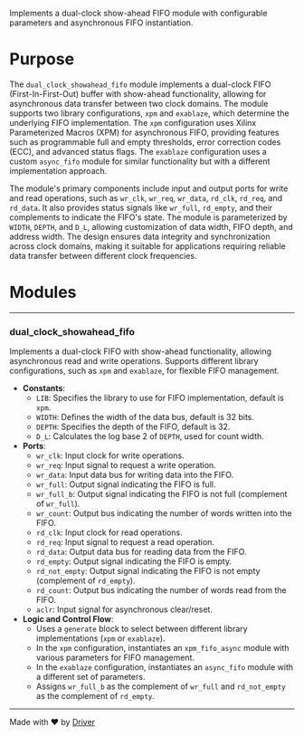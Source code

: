 <!--------------------------------------------------------------------------------->
<!-- IMPORTANT: This file is auto-generated by Driver (https://driver.ai). -------->
<!-- Manual edits may be overwritten on future commits. --------------------------->
<!--------------------------------------------------------------------------------->

Implements a dual-clock show-ahead FIFO module with configurable parameters and asynchronous FIFO instantiation.

# Purpose
The `dual_clock_showahead_fifo` module implements a dual-clock FIFO (First-In-First-Out) buffer with show-ahead functionality, allowing for asynchronous data transfer between two clock domains. The module supports two library configurations, `xpm` and `exablaze`, which determine the underlying FIFO implementation. The `xpm` configuration uses Xilinx Parameterized Macros (XPM) for asynchronous FIFO, providing features such as programmable full and empty thresholds, error correction codes (ECC), and advanced status flags. The `exablaze` configuration uses a custom `async_fifo` module for similar functionality but with a different implementation approach.

The module's primary components include input and output ports for write and read operations, such as `wr_clk`, `wr_req`, `wr_data`, `rd_clk`, `rd_req`, and `rd_data`. It also provides status signals like `wr_full`, `rd_empty`, and their complements to indicate the FIFO's state. The module is parameterized by `WIDTH`, `DEPTH`, and `D_L`, allowing customization of data width, FIFO depth, and address width. The design ensures data integrity and synchronization across clock domains, making it suitable for applications requiring reliable data transfer between different clock frequencies.
# Modules

---
### dual\_clock\_showahead\_fifo
Implements a dual-clock FIFO with show-ahead functionality, allowing asynchronous read and write operations. Supports different library configurations, such as `xpm` and `exablaze`, for flexible FIFO management.
- **Constants**:
    - ``LIB``: Specifies the library to use for FIFO implementation, default is `xpm`.
    - ``WIDTH``: Defines the width of the data bus, default is 32 bits.
    - ``DEPTH``: Specifies the depth of the FIFO, default is 32.
    - ``D_L``: Calculates the log base 2 of `DEPTH`, used for count width.
- **Ports**:
    - ``wr_clk``: Input clock for write operations.
    - ``wr_req``: Input signal to request a write operation.
    - ``wr_data``: Input data bus for writing data into the FIFO.
    - ``wr_full``: Output signal indicating the FIFO is full.
    - ``wr_full_b``: Output signal indicating the FIFO is not full (complement of `wr_full`).
    - ``wr_count``: Output bus indicating the number of words written into the FIFO.
    - ``rd_clk``: Input clock for read operations.
    - ``rd_req``: Input signal to request a read operation.
    - ``rd_data``: Output data bus for reading data from the FIFO.
    - ``rd_empty``: Output signal indicating the FIFO is empty.
    - ``rd_not_empty``: Output signal indicating the FIFO is not empty (complement of `rd_empty`).
    - ``rd_count``: Output bus indicating the number of words read from the FIFO.
    - ``aclr``: Input signal for asynchronous clear/reset.
- **Logic and Control Flow**:
    - Uses a `generate` block to select between different library implementations (`xpm` or `exablaze`).
    - In the `xpm` configuration, instantiates an `xpm_fifo_async` module with various parameters for FIFO management.
    - In the `exablaze` configuration, instantiates an `async_fifo` module with a different set of parameters.
    - Assigns `wr_full_b` as the complement of `wr_full` and `rd_not_empty` as the complement of `rd_empty`.



---
Made with ❤️ by [Driver](https://www.driver.ai/)